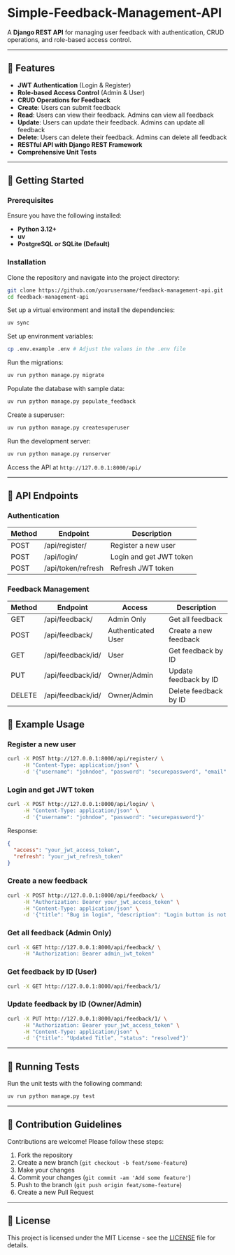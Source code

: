 # Simple-Feedback-Management-API

A **Django REST API** for managing user feedback with authentication, CRUD operations, and role-based access control.

---

## 🌟 Features

- **JWT Authentication** (Login & Register)
- **Role-based Access Control** (Admin & User)
- **CRUD Operations for Feedback**
- **Create**: Users can submit feedback
- **Read**: Users can view their feedback. Admins can view all feedback
- **Update**: Users can update their feedback. Admins can update all feedback
- **Delete**: Users can delete their feedback. Admins can delete all feedback
- **RESTful API with Django REST Framework**
- **Comprehensive Unit Tests**

---

## 🚀 Getting Started

### Prerequisites

Ensure you have the following installed:

- **Python 3.12+**
- **uv**
- **PostgreSQL or SQLite (Default)**

### Installation

Clone the repository and navigate into the project directory:

```sh
git clone https://github.com/yourusername/feedback-management-api.git
cd feedback-management-api
```

Set up a virtual environment and install the dependencies:

```sh
uv sync
```

Set up environment variables:

```sh
cp .env.example .env # Adjust the values in the .env file
```

Run the migrations:

```sh
uv run python manage.py migrate
```

Populate the database with sample data:

```sh
uv run python manage.py populate_feedback
```

Create a superuser:

```sh
uv run python manage.py createsuperuser
```

Run the development server:

```sh
uv run python manage.py runserver
```

Access the API at `http://127.0.0.1:8000/api/`

---

## 📌 API Endpoints

### Authentication

| Method | Endpoint           | Description             |
|--------|--------------------|-------------------------|
| POST   | /api/register/     | Register a new user     |
| POST   | /api/login/        | Login and get JWT token | 
| POST   | /api/token/refresh | Refresh JWT token       |

### Feedback Management

| Method | Endpoint          | Access             | Description           |
|--------|-------------------|--------------------|-----------------------|
| GET    | /api/feedback/    | Admin Only         | Get all feedback      |
| POST   | /api/feedback/    | Authenticated User | Create a new feedback |
| GET    | /api/feedback/id/ | User               | Get feedback by ID    |
| PUT    | /api/feedback/id/ | Owner/Admin        | Update feedback by ID |
| DELETE | /api/feedback/id/ | Owner/Admin        | Delete feedback by ID |

## 📌 Example Usage

### Register a new user

```sh
curl -X POST http://127.0.0.1:8000/api/register/ \
     -H "Content-Type: application/json" \
     -d '{"username": "johndoe", "password": "securepassword", "email": "john@example.com"}'
```

### Login and get JWT token

```sh
curl -X POST http://127.0.0.1:8000/api/login/ \
     -H "Content-Type: application/json" \
     -d '{"username": "johndoe", "password": "securepassword"}'
```

Response:

```json
{
  "access": "your_jwt_access_token",
  "refresh": "your_jwt_refresh_token"
}
```

### Create a new feedback

```sh
curl -X POST http://127.0.0.1:8000/api/feedback/ \
     -H "Authorization: Bearer your_jwt_access_token" \
     -H "Content-Type: application/json" \
     -d '{"title": "Bug in login", "description": "Login button is not working", "category": "bug report"}'
```

### Get all feedback (Admin Only)

```sh
curl -X GET http://127.0.0.1:8000/api/feedback/ \
     -H "Authorization: Bearer admin_jwt_token"
```

### Get feedback by ID (User)

```sh
curl -X GET http://127.0.0.1:8000/api/feedback/1/
```

### Update feedback by ID (Owner/Admin)

```sh
curl -X PUT http://127.0.0.1:8000/api/feedback/1/ \
     -H "Authorization: Bearer your_jwt_access_token" \
     -H "Content-Type: application/json" \
     -d '{"title": "Updated Title", "status": "resolved"}'
```

---

## 🧪 Running Tests

Run the unit tests with the following command:

```sh
uv run python manage.py test
```

---

## 🤝 Contribution Guidelines

Contributions are welcome! Please follow these steps:

1. Fork the repository
2. Create a new branch (`git checkout -b feat/some-feature`)
3. Make your changes
4. Commit your changes (`git commit -am 'Add some feature'`)
5. Push to the branch (`git push origin feat/some-feature`)
6. Create a new Pull Request

---

## 📝 License

This project is licensed under the MIT License - see the [LICENSE](LICENSE) file for details.

